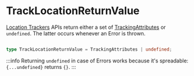 # TrackLocationReturnValue

[Location Trackers](/tracking/api-reference/location-trackers/overview.md) APIs return either a set of [TrackingAttributes](/tracking/api-reference/general/TrackingAttributes.md) or `undefined`. The latter occurs whenever an Error is thrown. 

```typescript jsx

type TrackLocationReturnValue = TrackingAttributes | undefined; 

```

:::info
Returning `undefined` in case of Errors works because it's spreadable: `{...undefined}` returns `{}`.
:::
